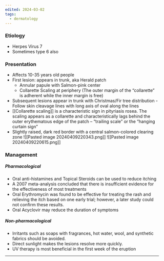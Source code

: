 ```yaml
---
edited: 2024-03-02
tags:
  - dermatology
---
```

### Etiology
- Herpes Virus 7 
- Sometimes type 6 also 
### Presentation
- Affects 10-35 years old people
- First lesion: appears in trunk, aka Herald patch
	- Annular papule with Salmon-pink center
	- Collarette Scaling at periphery (The outer margin of the “collarette” is adherent while the inner margin is free)
- Subsequent lesions appear in trunk with Christmas/Fir tree distribution - Follow skin cleavage lines with long axis of oval along the lines
- [[Collarette scaling]] is a characteristic sign in pityriasis rosea. The scaling appears as a collarette and characteristically lags behind the outer erythematous edge of the patch – “trailing scale” or the “hanging curtain sign”
- Slightly raised, dark red border with a central salmon-colored clearing zone
![[Pasted image 20240409220343.png]]
![[Pasted image 20240409220615.png]]

### Management
##### Pharmacological
- Oral anti-histamines and Topical Steroids can be used to reduce itching
- A 2007 meta-analysis concluded that there is insufficient evidence for the effectiveness of most treatments
- Oral Erythromycin was found to be effective for treating the rash and relieving the itch based on one early trial; however, a later study could not confirm these results.
- Oral Acyclovir may reduce the duration of symptoms

##### Non-pharmacological
- Irritants such as soaps with fragrances, hot water, wool, and synthetic fabrics should be avoided.
- Direct sunlight makes the lesions resolve more quickly.
- UV therapy is most beneficial in the first week of the eruption

---
